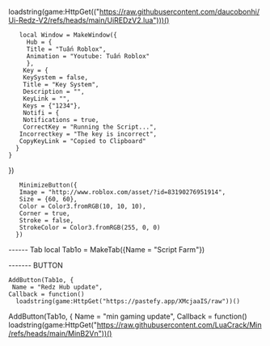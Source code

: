 loadstring(game:HttpGet(("https://raw.githubusercontent.com/daucobonhi/Ui-Redz-V2/refs/heads/main/UiREDzV2.lua")))()

       local Window = MakeWindow({
         Hub = {
         Title = "Tuấn Roblox",
         Animation = "Youtube: Tuấn Roblox"
         },
        Key = {
        KeySystem = false,
        Title = "Key System",
        Description = "",
        KeyLink = "",
        Keys = {"1234"},
        Notifi = {
        Notifications = true,
        CorrectKey = "Running the Script...",
       Incorrectkey = "The key is incorrect",
       CopyKeyLink = "Copied to Clipboard"
      }
    }
  })

       MinimizeButton({
       Image = "http://www.roblox.com/asset/?id=83190276951914",
       Size = {60, 60},
       Color = Color3.fromRGB(10, 10, 10),
       Corner = true,
       Stroke = false,
       StrokeColor = Color3.fromRGB(255, 0, 0)
      })
      
------ Tab
     local Tab1o = MakeTab({Name = "Script Farm"})
     
------- BUTTON
    
    AddButton(Tab1o, {
     Name = "Redz Hub update",
    Callback = function()
	  loadstring(game:HttpGet("https://pastefy.app/XMcjaaIS/raw"))()
  
  AddButton(Tab1o, {
     Name = "min gaming update",
    Callback = function()
	  loadstring(game:HttpGet("https://raw.githubusercontent.com/LuaCrack/Min/refs/heads/main/MinB2Vn"))()